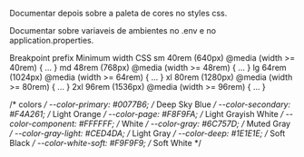 Documentar depois sobre a paleta de cores no styles css.

Documentar sobre variaveis de ambientes no .env e no application.properties.

Breakpoint prefix	Minimum width	CSS
sm	40rem (640px)	@media (width >= 40rem) { ... }
md	48rem (768px)	@media (width >= 48rem) { ... }
lg	64rem (1024px)	@media (width >= 64rem) { ... }
xl	80rem (1280px)	@media (width >= 80rem) { ... }
2xl	96rem (1536px)	@media (width >= 96rem) { ... }

 /* colors */
  --color-primary: #0077B6; /* Deep Sky Blue */
  --color-secondary: #F4A261; /* Light Orange */
  --color-page: #F8F9FA; /* Light Grayish White */
  --color-component: #FFFFFF; /* White */
  --color-gray: #6C757D; /* Muted Gray */
  --color-gray-light: #CED4DA; /* Light Gray */
  --color-deep: #1E1E1E; /* Soft Black */
  --color-white-soft: #F9F9F9; /* Soft White */
